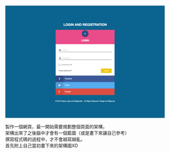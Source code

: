 ![00-01](https://github.com/lilithchen/lilithchen/blob/master/html/img/index.png)

製作一個網頁，最一開始需要規劃整個頁面的架構，  
架構出來了之後腦中才會有一個藍圖（或是畫下來讓自己參考）  
撰寫程式碼的過程中，才不會越寫越亂。  
首先附上自己當初畫下來的架構圖XD  
